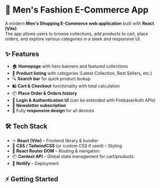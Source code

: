 # 🛒 Men's Fashion E-Commerce App

A modern **Men's Shopping E-Commerce web application** built with **React (Vite)**.  
The app allows users to browse collections, add products to cart, place orders, and explore various categories in a sleek and responsive UI.

## ✨ Features

- 🏠 **Homepage** with hero banners and featured collections  
- 👕 **Product listing** with categories (Latest Collection, Best Sellers, etc.)  
- 🔍 **Search bar** for quick product lookup  
- 🛍️ **Cart & Checkout** functionality with total calculation  
- 📦 **Place Order & Orders history**  
- 🔑 **Login & Authentication UI** (can be extended with Firebase/Auth APIs)  
- 📧 **Newsletter subscription**  
- 📱 Fully **responsive design** for all devices  

## 🛠️ Tech Stack

- ⚛️ **React (Vite)** – Frontend library & bundler  
- 🎨 **CSS / TailwindCSS** (or custom CSS if used) – Styling  
- 🔄 **React Router DOM** – Routing & navigation  
- 📦 **Context API** – Global state management for cart/products  
- 🚀 **Netlify** – Deployment  

## ⚡ Getting Started
